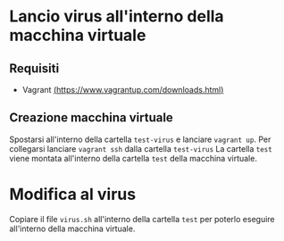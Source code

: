 # Lancio virus all'interno della macchina virtuale
## Requisiti
- Vagrant [(https://www.vagrantup.com/downloads.html)]((https://www.vagrantup.com/downloads.html))

## Creazione macchina virtuale
Spostarsi all'interno della cartella `test-virus` e lanciare `vagrant up`. Per collegarsi lanciare `vagrant ssh` dalla cartella `test-virus`
La cartella `test` viene montata all'interno della cartella `test` della macchina virtuale.

# Modifica al virus
Copiare il file `virus.sh` all'interno della cartella `test` per poterlo eseguire all'interno della macchina virtuale.
